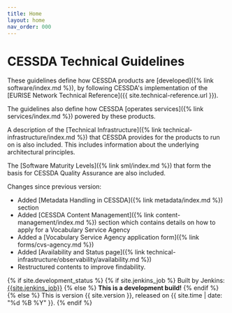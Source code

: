 ```yaml
---
title: Home
layout: home
nav_order: 000
---
```


# CESSDA Technical Guidelines

These guidelines define how CESSDA products are [developed]({% link software/index.md %}),
by following CESSDA's implementation of the
[EURISE Network Technical Reference]({{ site.technical-reference.url }}).

The guidelines also define how CESSDA [operates services]({% link services/index.md %}) powered by these products.

A description of the [Technical Infrastructure]({% link technical-infrastructure/index.md %})
that CESSDA provides for the products to run on is also included.
This includes information about the underlying architectural principles.

The [Software Maturity Levels]({% link sml/index.md %})
that form the basis for CESSDA Quality Assurance are also included.

Changes since previous version:

* Added [Metadata Handling in CESSDA]({% link metadata/index.md %}) section
* Added [CESSDA Content Management]({% link content-management/index.md %}) section which contains details
  on how to apply for a Vocabulary Service Agency
* Added a [Vocabulary Service Agency application form]({% link forms/cvs-agency.md %})
* Added [Availability and Status page]({% link technical-infrastructure/observability/availability.md %})
* Restructured contents to improve findability.

{% if site.development_status %}
  {% if site.jenkins_job %}
  Built by Jenkins: [{{site.jenkins_job}}]({{site.jenkins_job}})
  {% else %}
  **This is a development build!**
  {% endif %}
{% else %}
This is version {{ site.version }}, released on {{ site.time | date: "%d %B %Y" }}.
{% endif %}
